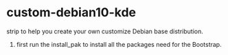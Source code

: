 # custom-debian10-kde
strip to help you create your own customize Debian base distribution.

1. first run the install_pak to install all the packages need for the
Bootstrap.


